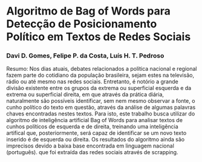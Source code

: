 # Algoritmo de Bag of Words para Detecção de Posicionamento Político em Textos de Redes Sociais
### Davi D. Gomes, Felipe P. da Costa, Luís H. T. Pedroso

Resumo: Nos dias atuais, debates relacionados a política nacional e regional fazem parte do cotidiano da população brasileira, sejam estes na televisão, rádio ou até mesmo nas redes sociais. Entretanto, é notório a grande divisão existente entre os grupos da extrema ou superficial esquerda e da extrema ou superficial direita, em que através da prática diária, naturalmente são possíveis identificar, sem nem mesmo observar a fonte, o cunho político do texto em questão, através da análise de algumas palavras chaves encontradas nestes textos. Para isto, este trabalho busca utilizar do algoritmo de inteligência artificial Bag of Words para analisar textos de cunhos políticos de esquerda e de direita, treinando uma inteligência artifical que, posteriormente, será capaz de identificar se um novo texto inserido é de esquerda ou direita. Os resultados do algoritmo ainda são imprecisos devido a baixa base encontrada em linguagem nacional (português). que foi extraída das redes sociais através de scrapping.
